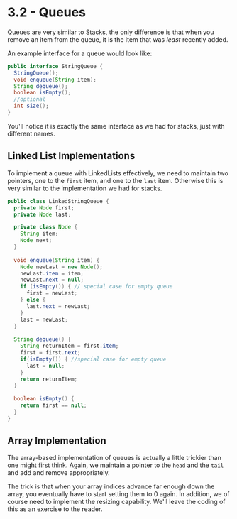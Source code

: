 # 3.2 - Queues

Queues are very similar to Stacks, the only difference is that when you remove an item from the queue, it is the item that was *least* recently added.

An example interface for a queue would look like:

```Java
public interface StringQueue {
  StringQueue();
  void enqueue(String item);
  String dequeue();
  boolean isEmpty();
  //optional
  int size();
}
```

You'll notice it is exactly the same interface as we had for stacks, just with different names.

## Linked List Implementations

To implement a queue with LinkedLists effectively, we need to maintain two pointers, one to the `first` item, and one to the `last` item. Otherwise this is very similar to the implementation we had for stacks.

```Java
public class LinkedStringQueue {
  private Node first;
  private Node last;

  private class Node {
    String item;
    Node next;
  }
  
  void enqueue(String item) {
    Node newLast = new Node();
    newLast.item = item;
    newLast.next = null;
    if (isEmpty()) { // special case for empty queue
      first = newLast;
    } else {
      last.next = newLast;
    }
    last = newLast;
  }
  
  String dequeue() {
    String returnItem = first.item;
    first = first.next;
    if(isEmpty()) { //special case for empty queue
      last = null;
    }
    return returnItem;
  }
  
  boolean isEmpty() {
    return first == null;
  }
}
```

## Array Implementation

The array-based implementation of queues is actually a little trickier than one might first think. Again, we maintain a pointer to the `head` and the `tail` and add and remove appropriately.

The trick is that when your array indices advance far enough down the array, you eventually have to start setting them to 0 again. In addition, we of course need to implement the resizing capability. We'll leave the coding of this as an exercise to the reader.